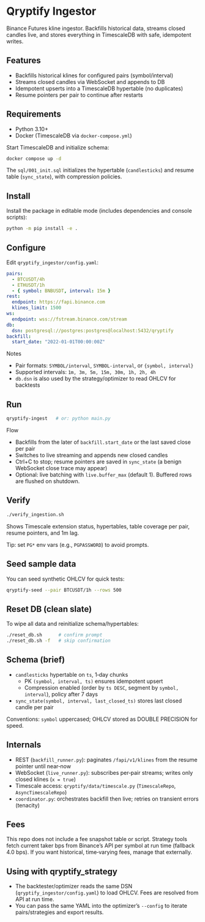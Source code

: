# Qryptify Ingestor

Binance Futures kline ingestor. Backfills historical data, streams closed candles live, and stores everything in TimescaleDB with safe, idempotent writes.

## Features

- Backfills historical klines for configured pairs (symbol/interval)
- Streams closed candles via WebSocket and appends to DB
- Idempotent upserts into a TimescaleDB hypertable (no duplicates)
- Resume pointers per pair to continue after restarts

## Requirements

- Python 3.10+
- Docker (TimescaleDB via `docker-compose.yml`)

Start TimescaleDB and initialize schema:

```bash
docker compose up -d
```

The `sql/001_init.sql` initializes the hypertable (`candlesticks`) and resume table (`sync_state`), with compression policies.

## Install

Install the package in editable mode (includes dependencies and console scripts):

```bash
python -m pip install -e .
```

## Configure

Edit `qryptify_ingestor/config.yaml`:

```yaml
pairs:
  - BTCUSDT/4h
  - ETHUSDT/1h
  - { symbol: BNBUSDT, interval: 15m }
rest:
  endpoint: https://fapi.binance.com
  klines_limit: 1500
ws:
  endpoint: wss://fstream.binance.com/stream
db:
  dsn: postgresql://postgres:postgres@localhost:5432/qryptify
backfill:
  start_date: "2022-01-01T00:00:00Z"
```

Notes

- Pair formats: `SYMBOL/interval`, `SYMBOL-interval`, or `{symbol, interval}`
- Supported intervals: `1m, 3m, 5m, 15m, 30m, 1h, 2h, 4h`
- `db.dsn` is also used by the strategy/optimizer to read OHLCV for backtests

## Run

```bash
qryptify-ingest   # or: python main.py
```

Flow

- Backfills from the later of `backfill.start_date` or the last saved close per pair
- Switches to live streaming and appends new closed candles
- Ctrl+C to stop; resume pointers are saved in `sync_state` (a benign WebSocket close trace may appear)
- Optional: live batching with `live.buffer_max` (default 1). Buffered rows are flushed on shutdown.

## Verify

```bash
./verify_ingestion.sh
```

Shows Timescale extension status, hypertables, table coverage per pair, resume pointers, and 1m lag.

Tip: set `PG*` env vars (e.g., `PGPASSWORD`) to avoid prompts.

## Seed sample data

You can seed synthetic OHLCV for quick tests:

```bash
qryptify-seed --pair BTCUSDT/1h --rows 500
```

## Reset DB (clean slate)

To wipe all data and reinitialize schema/hypertables:

```bash
./reset_db.sh      # confirm prompt
./reset_db.sh -f   # skip confirmation
```

## Schema (brief)

- `candlesticks` hypertable on `ts`, 1‑day chunks
  - PK `(symbol, interval, ts)` ensures idempotent upsert
  - Compression enabled (order by `ts DESC`, segment by `symbol, interval`), policy after 7 days
- `sync_state(symbol, interval, last_closed_ts)` stores last closed candle per pair

Conventions: `symbol` uppercased; OHLCV stored as DOUBLE PRECISION for speed.

## Internals

- REST (`backfill_runner.py`): paginates `/fapi/v1/klines` from the resume pointer until near‑now
- WebSocket (`live_runner.py`): subscribes per‑pair streams; writes only closed klines (`x = true`)
- Timescale access: `qryptify/data/timescale.py` (`TimescaleRepo`, `AsyncTimescaleRepo`)
- `coordinator.py`: orchestrates backfill then live; retries on transient errors (tenacity)

## Fees

This repo does not include a fee snapshot table or script. Strategy tools fetch current taker bps from Binance’s API per symbol at run time (fallback 4.0 bps). If you want historical, time‑varying fees, manage that externally.

## Using with qryptify_strategy

- The backtester/optimizer reads the same DSN (`qryptify_ingestor/config.yaml`) to load OHLCV. Fees are resolved from API at run time.
- You can pass the same YAML into the optimizer’s `--config` to iterate pairs/strategies and export results.
